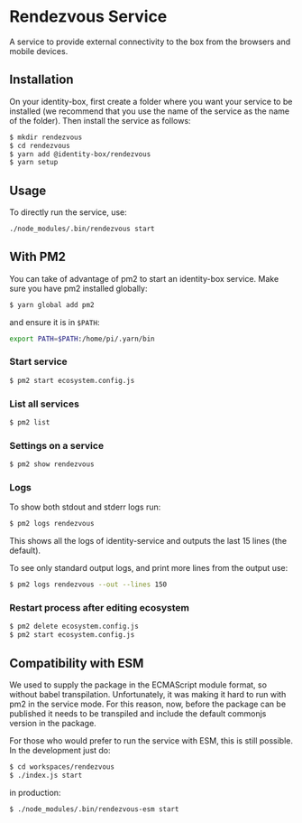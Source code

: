# Rendezvous Service

A service to provide external connectivity to the box from the browsers and mobile devices.

## Installation

On your identity-box, first create a folder where you want your service to be installed (we recommend that you use the name of the service as the name of the folder). Then install the service as follows:

```bash
$ mkdir rendezvous
$ cd rendezvous
$ yarn add @identity-box/rendezvous
$ yarn setup
```

## Usage

To directly run the service, use:

```bash
./node_modules/.bin/rendezvous start
```

## With PM2

You can take of advantage of pm2 to start an identity-box service. Make sure you have pm2 installed globally:

```bash
$ yarn global add pm2
```

and ensure it is in `$PATH`:

```bash
export PATH=$PATH:/home/pi/.yarn/bin
```

### Start service

```bash
$ pm2 start ecosystem.config.js
```

### List all services

```bash
$ pm2 list
```

### Settings on a service

```bash
$ pm2 show rendezvous
```

### Logs

To show both stdout and stderr logs run:

```bash
$ pm2 logs rendezvous
```

This shows all the logs of identity-service and outputs the last 15 lines (the default).

To see only standard output logs, and print more lines from the output use:

```bash
$ pm2 logs rendezvous --out --lines 150
```

### Restart process after editing ecosystem

```bash
$ pm2 delete ecosystem.config.js
$ pm2 start ecosystem.config.js
```

## Compatibility with ESM

We used to supply the package in the ECMAScript module format, so without babel transpilation. Unfortunately, it was making it hard to run with pm2 in the service mode. For this reason, now, before the package can be published it needs to be transpiled and include the default commonjs version in the package.

For those who would prefer to run the service with ESM, this is still possible. In the development just do:

```bash
$ cd workspaces/rendezvous
$ ./index.js start
```

in production:

```bash
$ ./node_modules/.bin/rendezvous-esm start
```
